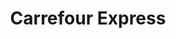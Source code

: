 ---
title: "Carrefour Express"
url: /madrid/carrefour-express-calle-de-castello/
shop: Lebensmittel
---